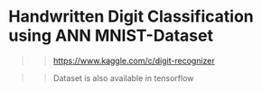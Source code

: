 # Handwritten Digit Classification using ANN MNIST-Dataset

>> https://www.kaggle.com/c/digit-recognizer

>> Dataset is also available in tensorflow 
